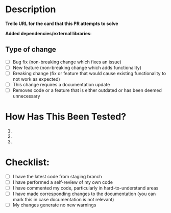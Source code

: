 # Description
<!-- Please include a summary of the change and which issue is fixed. List any dependencies that are required for this change. -->

**Trello URL for the card that this PR attempts to solve**

**Added dependencies/external libraries**:

## Type of change

<!-- Please delete options that are not relevant. -->

- [ ] Bug fix (non-breaking change which fixes an issue)
- [ ] New feature (non-breaking change which adds functionality)
- [ ] Breaking change (fix or feature that would cause existing functionality to not work as expected)
- [ ] This change requires a documentation update
- [ ] Removes code or a feature that is either outdated or has been deemed unnecessary 

# How Has This Been Tested?

<!-- Please describe how a reviewer can verify your changes (UX steps, UI screenshots, etc). Provide instructions so we can reproduce expected behaviours. Please also list any relevant details for your test configuration. -->

1. 
2.
3.

# Checklist:

- [ ] I have the latest code from staging branch
- [ ] I have performed a self-review of my own code
- [ ] I have commented my code, particularly in hard-to-understand areas
- [ ] I have made corresponding changes to the documentation (you can mark this in case documentation is not relevant)
- [ ] My changes generate no new warnings
